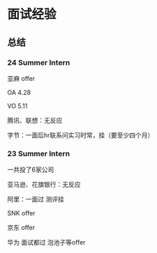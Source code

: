 # 面试经验

## 总结

### 24 Summer Intern

亚麻 offer

OA 4.28

VO 5.11

腾讯、联想：无反应

字节：一面后hr联系问实习时常，挂（要至少四个月）

### 23 Summer Intern

一共投了6家公司

亚马逊、花旗银行：无反应

阿里：一面过 测评挂

SNK offer

京东 offer

华为 面试都过 泡池子等offer
